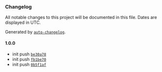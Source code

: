 ### Changelog

All notable changes to this project will be documented in this file. Dates are displayed in UTC.

Generated by [`auto-changelog`](https://github.com/CookPete/auto-changelog).

#### 1.0.0

- init push [`be30a78`](https://github.com/hkaibara/test-app-wf-release-it/commit/be30a78d260dd2cf53abacad7c879146e10611d4)
- init push [`fb1be70`](https://github.com/hkaibara/test-app-wf-release-it/commit/fb1be7076b6e7647726c74f9c4270b7cf664d3ce)
- init push [`0b5f1af`](https://github.com/hkaibara/test-app-wf-release-it/commit/0b5f1afdf204e91ef8b2378639f6714c489da1ec)
